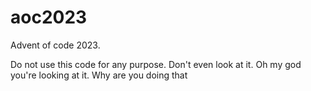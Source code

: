 # aoc2023
Advent of code 2023.

Do not use this code for any purpose. Don't even look at it. Oh my god you're
looking at it. Why are you doing that
